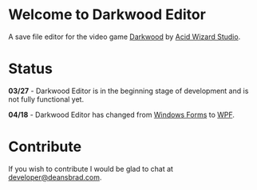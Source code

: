 # Welcome to Darkwood Editor
A save file editor for the video game [Darkwood](https://www.darkwoodgame.com/) by [Acid Wizard Studio](https://www.acidwizardstudio.com/).
# Status
**03/27** - Darkwood Editor is in the beginning stage of development and is not fully functional yet.

**04/18** - Darkwood Editor has changed from [Windows Forms](https://learn.microsoft.com/en-us/dotnet/desktop/winforms/overview/?view=netdesktop-8.0) to [WPF](https://learn.microsoft.com/en-us/dotnet/desktop/wpf/overview/?view=netdesktop-8.0).
# Contribute
If you wish to contribute I would be glad to chat at developer@deansbrad.com.